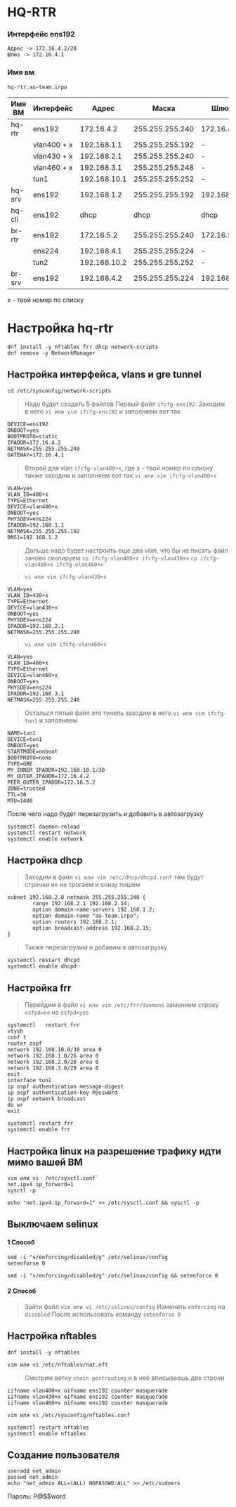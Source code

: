 # HQ-RTR

### Интерфейс ens192 
```
Адрес -> 172.16.4.2/28
Шлюз -> 172.16.4.1
```

### Имя вм
```
hq-rtr.au-team.irpo
```


| Имя ВМ   | Интерфейс  |Адрес       | Маска         |Шлюз       | ДНС         |
|----------|------------|------------|---------------|-----------|-------------|
|  hq-rtr  | ens192     |172.16.4.2  |255.255.255.240| 172.16.4.1|      -      |
|          | vlan400 + x|192.168.1.1 |255.255.255.192|     -     | 192.168.1.2 |
|          | vlan430 + x|192.168.2.1 |255.255.255.240|     -     |      -      |
|          | vlan460 + x|192.168.3.1 |255.255.255.248|     -     |      -      | 
|          |   tun1     |192.168.10.1|255.255.255.252|     -     |      -      | 
| hq-srv   | ens192     |192.168.1.2 |255.255.255.192|192.168.1.1|192.168.1.2  |
| hq-cli   | ens192     |dhcp        |dhcp           | dhcp      |dhcp         |
| br-rtr   | ens192     |172.16.5.2  |255.255.255.240| 172.16.5.1|      -      |
|          | ens224     |192.168.4.1 |255.255.255.224|     -     | 192.168.1.2 |
|          |   tun2     |192.168.10.2|255.255.255.252|     -     |      -      | 
| br-srv   | ens192     |192.168.4.2 |255.255.255.224|192.168.4.1| 192.168.1.2 |
x - твой номер по списку
# Настройка hq-rtr

```
dnf install -y nftables frr dhcp network-scripts
dnf remove -y NetworkManager 
```

## Настройка интерфейса, vlans и gre tunnel 

`cd /etc/sysconfig/network-scripts`

>Надо будет создать 5 файлов 
>Первый файл `ifcfg-ens192`. Заходим в него `vi или vim ifcfg-ens192` и заполняем вот так 
~~~
DEVICE=ens192
ONBOOT=yes
BOOTPROTO=static
IPADDR=172.16.4.2 
NETMASK=255.255.255.240
GATEWAY=172.16.4.1
~~~
>Второй для vlan `ifcfg-vlan400+x`, где x - твой номер по списку также заходим и заполняем вот так `vi или vim ifcfg-vlan400+x`
~~~
VLAN=yes
VLAN_ID=400+x
TYPE=Ethernet
DEVICE=vlan400+x
ONBOOT=yes
PHYSDEV=ens224
IPADDR=192.168.1.1
NETMASK=255.255.255.192
DNS1=192.168.1.2
~~~
>Дальше надо будет настроить еще два vlan, что бы не писать файл заново скопируем `cp ifcfg-vlan400+x ifcfg-vlan430+x` `cp ifcfg-vlan400+x ifcfg-vlan460+x`

>`vi или vim ifcfg-vlan430+x`
```
VLAN=yes
VLAN_ID=430+x
TYPE=Ethernet
DEVICE=vlan430+x
ONBOOT=yes
PHYSDEV=ens224
IPADDR=192.168.2.1
NETMASK=255.255.255.240
```
>`vi или vim ifcfg-vlan460+x`
```
VLAN=yes
VLAN_ID=460+x
TYPE=Ethernet
DEVICE=vlan460+x
ONBOOT=yes
PHYSDEV=ens224
IPADDR=192.168.3.1
NETMASK=255.255.255.248
```
> Осталься пятый файл это тунель заходим в него `vi или vim ifcfg-tun1` и заполняем
```
NAME=tun1
DEVICE=tun1
ONBOOT=yes
STARTMODE=onboot
BOOTPROTO=none
TYPE=GRE
MY_INNER_IPADDR=192.168.10.1/30
MY_OUTER_IPADDR=172.16.4.2
PEER_OUTER_IPADDR=172.16.5.2
ZONE=trusted
TTL=30
MTU=1400
```
После чего надо будет перезагрузить и добавить в автозагрузку 

```
systemctl daemon-reload
systemctl restart network
systemctl enable network 
```
## Настройка dhcp

>Заходим в файл `vi или vim /etc/dhcp/dhcpd.conf` там будут строчки их не трогаем и снизу пишем
```
subnet 192.168.2.0 netmask 255.255.255.240 {
		range 192.168.2.1 192.168.2.14;
        option domain-name-servers 192.168.1.2;
        option domain-name "au-team.irpo";
        option routers 192.168.2.1;
        option broadcast-address 192.168.2.15;
}
```
>Также перезагрузим и добавим в автозагрузку
```
systemctl restart dhcpd
systemctl enable dhcpd
```
## Настройка frr
>Перейдем в файл `vi или vim /etc/frr/daemons` заменяем строку `osfpd=no`  на `osfpd=yes`


```
systemctl	restart frr
vtysh
conf t
router ospf
network 192.168.10.0/30 area 0
network 192.168.1.0/26 area 0
network 192.168.2.0/28 area 0
network 192.168.3.0/29 area 0
exit
interface tun1
ip ospf authentication message-digest
ip ospf authentication-key P@ssw0rd
ip ospf network broadcast 
do wr
exit
```
```
systemctl restart frr
systemctl enable frr
```
## Настройка linux на разрешение трафику идти мимо вашей ВМ
~~~
vim или vi  /etc/sysctl.conf`
net.ipv4.ip_forward=1 
sysctl -p
~~~
```
echo "net.ipv4.ip_forward=1" >> /etc/sysctl.conf && sysctl -p
```
##  Выключаем selinux
#### 1 Способ
```
sed -i "s/enforcing/disabled/g" /etc/selinux/config
setenforse 0
```
```
sed -i "s/enforcing/disabled/g" /etc/selinux/config && setenforce 0
```
#### 2 Способ 
>Зайти файл `vim или vi /etc/selinux/config`
>Изменить `enforcing` на `disabled`
>После использовать команду `setenforse 0`
## Настройка nftables
~~~
dnf install -y nftables
~~~
`vim или vi /etc/nftables/nat.nft`

>Смотрим ветку `chain postrouting` и в неё вписываешь две строки 
~~~
iifname vlan400+x oifname ens192 counter masquerade
iifname vlan430+x oifname ens192 counter masquerade
iifname vlan460+x oifname ens192 counter masquerade 
~~~
`vim или vi /etc/sysconfig/nftables.conf`

```
systemctl restart nftables 
systemctl enable nftables 

```
## Создание пользователя
```
useradd net_admin
passwd net_admin
echo "net_admin ALL=(ALL) NOPASSWD:ALL" >> /etc/sudoers
```
Пароль: P@$$word















